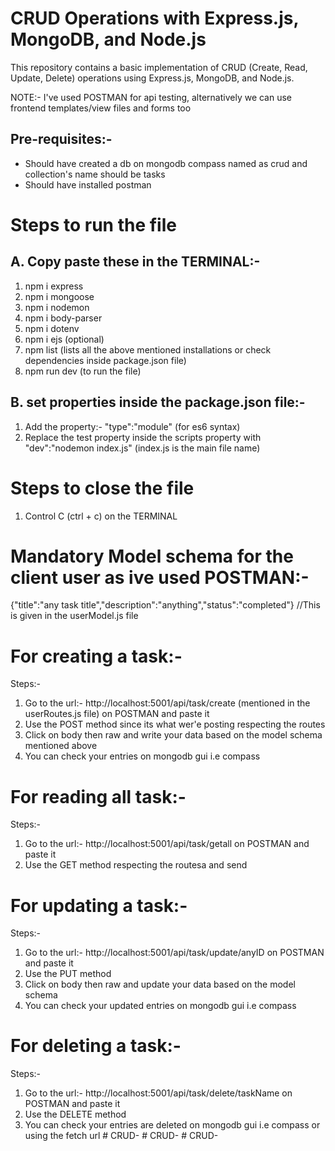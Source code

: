# CRUD Operations with Express.js, MongoDB, and Node.js

This repository contains a basic implementation of CRUD (Create, Read, Update, Delete) operations using Express.js, MongoDB, and Node.js.

NOTE:- I've used POSTMAN for api testing, alternatively we can use frontend templates/view files and forms too 

## Pre-requisites:-
* Should have created a db on mongodb compass named as crud and collection's name should be tasks
* Should have installed postman

# Steps to run the file

## A. Copy paste these in the TERMINAL:-
1. npm i express
2. npm i mongoose
3. npm i nodemon
4. npm i body-parser
5. npm i dotenv
6. npm i ejs (optional)
7. npm list (lists all the above mentioned installations or check dependencies inside package.json file)
8. npm run dev (to run the file)

## B. set properties inside the package.json file:-
1. Add the property:- "type":"module" (for es6 syntax)
2. Replace the test property inside the scripts property with "dev":"nodemon index.js" (index.js is the main file name)


# Steps to close the file
1. Control C (ctrl + c) on the TERMINAL

# Mandatory Model schema for the client user as ive used POSTMAN:-
{"title":"any task title","description":"anything","status":"completed"} //This is given in the userModel.js file

# For creating a task:-
Steps:-
1. Go to the url:- http://localhost:5001/api/task/create (mentioned in the userRoutes.js file) on POSTMAN and paste it
2. Use the POST method since its what wer'e posting respecting the routes
3. Click on body then raw and write your data based on the model schema mentioned above
4. You can check your entries on mongodb gui i.e compass

# For reading all task:-
Steps:-
1. Go to the url:- http://localhost:5001/api/task/getall on POSTMAN and paste it
2. Use the GET method respecting the routesa and send


# For updating a task:-
Steps:-
1. Go to the url:- http://localhost:5001/api/task/update/anyID on POSTMAN and paste it
2. Use the PUT method
3. Click on body then raw and update your data based on the model schema
4. You can check your updated entries on mongodb gui i.e compass

# For deleting a task:-
Steps:-
1. Go to the url:- http://localhost:5001/api/task/delete/taskName on POSTMAN and paste it
2. Use the DELETE method
3. You can check your entries are deleted on mongodb gui i.e compass or using the fetch url
#   C R U D - 
 
 #   C R U D - 
 
 # CRUD-
